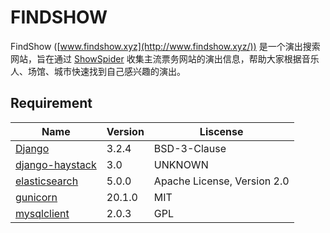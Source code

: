 # FINDSHOW

FindShow ([www.findshow.xyz](http://www.findshow.xyz/)) 是一个演出搜索网站，旨在通过 [ShowSpider](https://github.com/maotouyingxia/ShowSpider) 收集主流票务网站的演出信息，帮助大家根据音乐人、场馆、城市快速找到自己感兴趣的演出。

## Requirement

| Name | Version | Liscense |
| ---- | ------- | -------- |
| [Django](https://www.djangoproject.com/) | 3.2.4 | BSD-3-Clause |
| [django-haystack](http://haystacksearch.org/) | 3.0 | UNKNOWN |
| [elasticsearch](https://github.com/elastic/elasticsearch-py) | 5.0.0 | Apache License, Version 2.0 |
| [gunicorn](https://gunicorn.org) | 20.1.0 | MIT |
| [mysqlclient](https://github.com/PyMySQL/mysqlclient) | 2.0.3 | GPL |